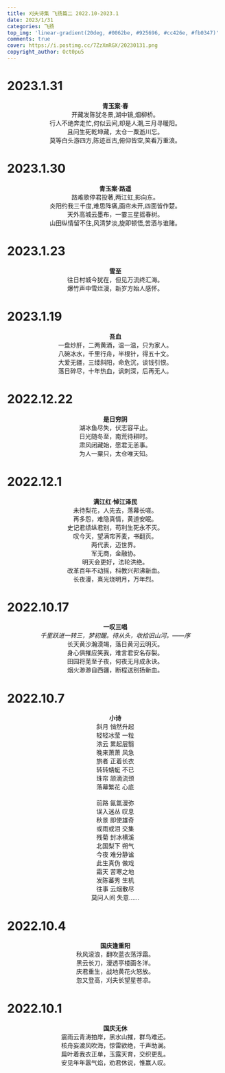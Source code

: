 ```yaml
---
title: 刈夫诗集 飞扬篇二 2022.10-2023.1
date: 2023/1/31
categories: 飞扬
top_img: 'linear-gradient(20deg, #0062be, #925696, #cc426e, #fb0347)'
comments: true
cover: https://i.postimg.cc/7ZzXmRGX/20230131.png
copyright_author: Oct0pu5
---
```


<h1>2023.1.31</h1>
<center>
<b>青玉案·春</b><br>
开藏发陈犹冬景,湖中镜,烟柳桥。<br>
行人不绝奔走忙,何似云间,却是人潮,三月寻暖阳。<br>
且问生死乾坤藏，太仓一粟逝川忘。<br>
莫等白头游四方,陈迹亘古,俯仰皆空,笑看万重浪。<br>
</center>

<h1>2023.1.30</h1>
<center>
<b>青玉案·路遥</b><br>
路难歌停君投著,两江虹,影向东。<br>
炎阳约我三千度,难思阵痛,画帘未开,四面皆作楚。<br>
天外高城云墨布，一霎三星摇春树。<br>
山田纵情留不住,风清梦淡,旋即顿悟,苦酒与谁赌。<br>
</center>

<h1>2023.1.23</h1>
<center>
<b>雪至</b><br>
往日村城今犹在，但见万流终汇海。<br>
爆竹声中雪烂漫，新岁方始人感怀。<br>
</center>

<h1>2023.1.19</h1>
<center>
<b>吾血</b><br>
一盘炒肝，二两黄酒，温一温，只为家人。<br>
八碗冰水，千里行舟，半根针，得五十文。<br>
大爱无疆，三缕斜阳，命危沉，谈钱引恨。<br>
落日碎尽，十年热血，讽刺深，后再无人。<br>
</center>

<h1>2022.12.22</h1>
<center>
<b>是日穷阴​</b><br>
湖冰鱼尽失，伏志容平止。<br>
​日光随冬至，南荒待耕时。<br>
​肃风闭藏始，愿君无恙事。<br>
​为人一粟只，太仓唯天知。<br>
</center>

<h1>2022.12.1</h1>
<center>
<b>满江红·悼江泽民</b><br>
未待梨花，人先去，落幕长嗟。<br>
再多怨，难隐真情，黄道安眠。<br>
史记君绩纵君别，苟利生死永不灭。<br>
叹今天，望满帘荠麦，书翻页。<br>
两代表，迈世界。<br>
军无商，金融协。<br>
明天会更好，法轮洪绝。<br>
改革百年不动摇，科教兴邦沸新血。<br>
长夜漫，熹光烧明月，万年烈。<br>
</center>

<h1>2022.10.17</h1>
<center>
<b>一叹三唱</b><br>
<i>千里跃进一转三，梦初醒。待从头，收拾旧山河。——序</i><br>
长天黄沙瀚漠竭，落日黄河云明灭。<br>
身心俱摧应笑我，难言君安名存裂。<br>
田园将芜至子夜，何夜无月成永诀。<br>
烟火渺渺自西疆，断程送别扬新血。<br>
</center>

<h1>2022.10.7</h1>
<center>
<b>小诗</b><br>
斜月 悄然升起<br>
轻轻冰莹 一粒<br>
浓云 累起层翳<br>
晚来萧萧 风急<br>
旅者 正着长衣<br>
转转蜻蜓 不已<br>
珠帘 颔滴流颈<br>
落幕繁花 心底<br>
<br>
前路 氤氲漫弥<br>
误入迷丛 叹息<br>
秋景 即使雄奇<br>
或雨或泪 交集<br>
残菊 封冰横溪<br>
北国梨下 朔气<br>
今夜 难分静谧<br>
此生真伪 做戏<br>
霜天 苦寒之地<br>
发陈蕃秀 生机<br>
往事 云烟散尽<br>
莫问人间 失意......<br>

</center>

<h1>2022.10.4</h1>
<center>
<b>国庆逢重阳</b><br>
秋风滚浪，翻吹蓝衣荡浮霜。<br>
黑云长刀，漫透亭楼画冬洋。<br>
庆君重生，战地黄花火怒放。<br>
忽又登高，刈夫长望星苍凉。<br>
</center>

<h1>2022.10.1</h1>
<center>
<b>国庆无休</b><br>
震雨云青涛拍岸，黑水山摧，群鸟难还。<br>
核舟妄渡风吹海，惊雷欲绝，千声助澜。<br>
扁叶着我衣正单，玉露天育，交织更乱。<br>
安见年年嚣气焰，劝君休说，惟赢人叹。<br>
</center>